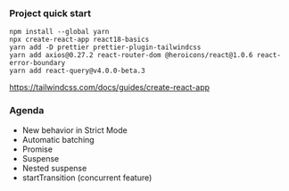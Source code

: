 ### Project quick start
~~~
npm install --global yarn
npx create-react-app react18-basics
yarn add -D prettier prettier-plugin-tailwindcss
yarn add axios@0.27.2 react-router-dom @heroicons/react@1.0.6 react-error-boundary
yarn add react-query@v4.0.0-beta.3
~~~
https://tailwindcss.com/docs/guides/create-react-app
### Agenda
- New behavior in Strict Mode
- Automatic batching
- Promise
- Suspense
- Nested suspense
- startTransition (concurrent feature)
